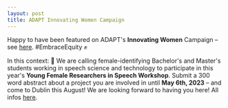 ```yaml
---
layout: post
title: ADAPT Innovating Women Campaign
---
```


Happy to have been featured on ADAPT's <b>Innovating Women</b> Campaign – see <a href="https://www.adaptcentre.ie/news-and-events/adapt-celebrates-innovating-women-for-international-womens-day-dr-iona-gessinger/" target="_blank" rel="noopener">here</a>. #EmbraceEquity &#9994;

In this context: &#x1f6a8; We are calling female-identifying Bachelor's and Master's students working in speech science and technology to participate in this year's <b>Young Female Researchers in Speech Workshop</b>. Submit a 300 word abstract about a project you are involved in until <b>May 6th, 2023</b> – and come to Dublin this August! We are looking forward to having you here! All infos <a href="https://sites.google.com/view/yfrsw-2023" target="_blank" rel="noopener">here</a>.

